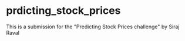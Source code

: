 # prdicting_stock_prices
 This is a submission for the "Predicting Stock Prices challenge" by Siraj Raval
